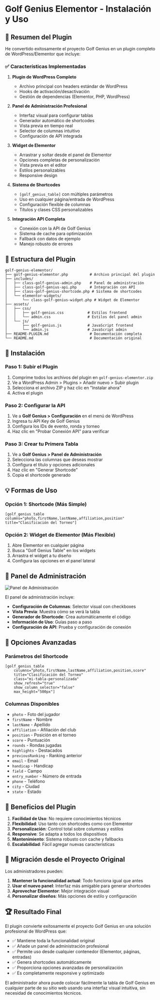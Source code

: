 # Golf Genius Elementor - Instalación y Uso

## 🎯 Resumen del Plugin

He convertido exitosamente el proyecto Golf Genius en un plugin completo de WordPress/Elementor que incluye:

### ✅ Características Implementadas

1. **Plugin de WordPress Completo**
   - Archivo principal con headers estándar de WordPress
   - Hooks de activación/desactivación
   - Gestión de dependencias (Elementor, PHP, WordPress)

2. **Panel de Administración Profesional**
   - Interfaz visual para configurar tablas
   - Generador automático de shortcodes
   - Vista previa en tiempo real
   - Selector de columnas intuitivo
   - Configuración de API integrada

3. **Widget de Elementor**
   - Arrastrar y soltar desde el panel de Elementor
   - Opciones completas de personalización
   - Vista previa en el editor
   - Estilos personalizables
   - Responsive design

4. **Sistema de Shortcodes**
   - `[golf_genius_table]` con múltiples parámetros
   - Uso en cualquier página/entrada de WordPress
   - Configuración flexible de columnas
   - Títulos y clases CSS personalizables

5. **Integración API Completa**
   - Conexión con la API de Golf Genius
   - Sistema de cache para optimización
   - Fallback con datos de ejemplo
   - Manejo robusto de errores

## 📁 Estructura del Plugin

```
golf-genius-elementor/
├── golf-genius-elementor.php          # Archivo principal del plugin
├── includes/
│   ├── class-golf-genius-admin.php    # Panel de administración
│   ├── class-golf-genius-api.php      # Integración con API
│   ├── class-golf-genius-shortcode.php # Sistema de shortcodes
│   └── elementor-widgets/
│       └── class-golf-genius-widget.php # Widget de Elementor
├── assets/
│   ├── css/
│   │   ├── golf-genius.css           # Estilos frontend
│   │   └── admin.css                 # Estilos del panel admin
│   └── js/
│       ├── golf-genius.js            # JavaScript frontend
│       └── admin.js                  # JavaScript admin
├── README-PLUGIN.md                   # Documentación completa
└── README.md                          # Documentación original
```

## 🚀 Instalación

### Paso 1: Subir el Plugin
1. Comprime todos los archivos del plugin en `golf-genius-elementor.zip`
2. Ve a WordPress Admin > Plugins > Añadir nuevo > Subir plugin
3. Selecciona el archivo ZIP y haz clic en "Instalar ahora"
4. Activa el plugin

### Paso 2: Configurar la API
1. Ve a **Golf Genius > Configuración** en el menú de WordPress
2. Ingresa tu API Key de Golf Genius
3. Configura los IDs de evento, ronda y torneo
4. Haz clic en "Probar Conexión API" para verificar

### Paso 3: Crear tu Primera Tabla
1. Ve a **Golf Genius > Panel de Administración**
2. Selecciona las columnas que deseas mostrar
3. Configura el título y opciones adicionales
4. Haz clic en "Generar Shortcode"
5. Copia el shortcode generado

## 💡 Formas de Uso

### Opción 1: Shortcode (Más Simple)
```
[golf_genius_table columns="photo,firstName,lastName,affiliation,position" title="Clasificación del Torneo"]
```

### Opción 2: Widget de Elementor (Más Flexible)
1. Abre Elementor en cualquier página
2. Busca "Golf Genius Table" en los widgets
3. Arrastra el widget a tu diseño
4. Configura las opciones en el panel lateral

## 🎨 Panel de Administración

![Panel de Administración](https://github.com/user-attachments/assets/f9cfe1b4-2c94-4a67-9c98-3e9bf8043ee4)

El panel de administración incluye:

- **Configuración de Columnas**: Selector visual con checkboxes
- **Vista Previa**: Muestra cómo se verá la tabla
- **Generador de Shortcode**: Crea automáticamente el código
- **Información de Uso**: Guías paso a paso
- **Configuración de API**: Prueba y configuración de conexión

## 🔧 Opciones Avanzadas

### Parámetros del Shortcode
```
[golf_genius_table 
    columns="photo,firstName,lastName,affiliation,position,score"
    title="Clasificación del Torneo"
    class="mi-tabla-personalizada"
    show_refresh="true"
    show_column_selector="false"
    max_height="500px"]
```

### Columnas Disponibles
- `photo` - Foto del jugador
- `firstName` - Nombre
- `lastName` - Apellido
- `affiliation` - Afiliación del club
- `position` - Posición en el torneo
- `score` - Puntuación
- `rounds` - Rondas jugadas
- `highlights` - Destacados
- `previousRanking` - Ranking anterior
- `email` - Email
- `handicap` - Handicap
- `field` - Campo
- `entry_number` - Número de entrada
- `phone` - Teléfono
- `city` - Ciudad
- `state` - Estado

## 🎯 Beneficios del Plugin

1. **Facilidad de Uso**: No requiere conocimientos técnicos
2. **Flexibilidad**: Uso tanto con shortcodes como con Elementor
3. **Personalización**: Control total sobre columnas y estilos
4. **Responsive**: Se adapta a todos los dispositivos
5. **Mantenimiento**: Sistema robusto con cache y fallbacks
6. **Escalabilidad**: Fácil agregar nuevas características

## 🔄 Migración desde el Proyecto Original

Los administradores pueden:
1. **Mantener la funcionalidad actual**: Todo funciona igual que antes
2. **Usar el nuevo panel**: Interfaz más amigable para generar shortcodes
3. **Aprovechar Elementor**: Mejor integración visual
4. **Personalizar diseños**: Más opciones de estilo y configuración

## 🏆 Resultado Final

El plugin convierte exitosamente el proyecto Golf Genius en una solución profesional de WordPress que:

- ✅ Mantiene toda la funcionalidad original
- ✅ Añade un panel de administración profesional  
- ✅ Permite uso desde cualquier contenedor (Elementor, páginas, entradas)
- ✅ Genera shortcodes automáticamente
- ✅ Proporciona opciones avanzadas de personalización
- ✅ Es completamente responsive y optimizado

El administrador ahora puede colocar fácilmente la tabla de Golf Genius en cualquier parte de su sitio web usando una interfaz visual intuitiva, sin necesidad de conocimientos técnicos.